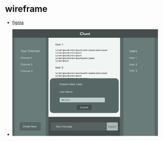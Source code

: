 # wireframe

- [figma](https://www.figma.com/file/SqNfFpiOHIpxO2bsF4UMvu/Untitled?node-id=0%3A1)

- ![wireframe](./../public/assets/Wire-frame.png)
